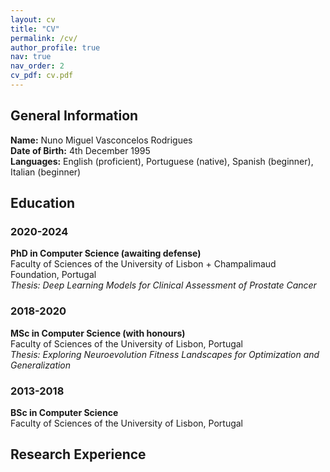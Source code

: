 ```yaml
---
layout: cv
title: "CV"
permalink: /cv/
author_profile: true
nav: true
nav_order: 2 
cv_pdf: cv.pdf
---
```



## General Information

**Name:** Nuno Miguel Vasconcelos Rodrigues  
**Date of Birth:** 4th December 1995  
**Languages:** English (proficient), Portuguese (native), Spanish (beginner), Italian (beginner)  

## Education

### 2020-2024
**PhD in Computer Science (awaiting defense)**  
Faculty of Sciences of the University of Lisbon + Champalimaud Foundation, Portugal  
*Thesis: Deep Learning Models for Clinical Assessment of Prostate Cancer*  

### 2018-2020
**MSc in Computer Science (with honours)**  
Faculty of Sciences of the University of Lisbon, Portugal  
*Thesis: Exploring Neuroevolution Fitness Landscapes for Optimization and Generalization*  

### 2013-2018
**BSc in Computer Science**  
Faculty of Sciences of the University of Lisbon, Portugal  

## Research Experience
